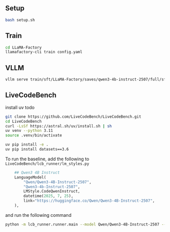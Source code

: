 ## Setup
```bash
bash setup.sh
```

## Train
```bash
cd LLaMA-Factory
llamafactory-cli train config.yaml
```

## VLLM 
```bash
vllm serve train/sft/LLaMA-Factory/saves/qwen3-4b-instruct-2507/full/sft --data-parallel-size 4
```

## LiveCodeBench
install uv todo 
```bash
git clone https://github.com/LiveCodeBench/LiveCodeBench.git
cd LiveCodeBench
curl -LsSf https://astral.sh/uv/install.sh | sh
uv venv --python 3.11
source .venv/bin/activate

uv pip install -e .
uv pip install datasets==3.6

```

To run the baseline, add the following to `LiveCodeBench/lcb_runner/lm_styles.py`

```python 
    ## Qwen3 4B Instruct
    LanguageModel(
        "Qwen/Qwen3-4B-Instruct-2507",
        "Qwen3-4b-Instruct-2507",
        LMStyle.CodeQwenInstruct,
        datetime(2025, 7, 25),
        link="https://huggingface.co/Qwen/Qwen3-4B-Instruct-2507",
    ),
```
and run the following command
```bash
python -m lcb_runner.runner.main --model Qwen/Qwen3-4B-Instruct-2507 --scenario codegeneration --evaluate --release_version v6 --codegen_n 1
```